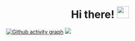 <h1 align="center">Hi there! 
<img src="https://github.com/blackcater/blackcater/raw/main/images/Hi.gif" height="32"/></h1>




<!--

- 🔭 I’m currently working on ...
- 🌱 I’m currently learning ...
- 👯 I’m looking to collaborate on ...
- 🤔 I’m looking for help with ...
- 💬 Ask me about ...
- 📫 How to reach me: ...
- 😄 Pronouns: ...
- ⚡ Fun fact: ...
-->
[![Github activity graph](https://activity-graph.herokuapp.com/graph?username=Magguro&theme=github)](https://github.com/ashutosh00710/github-readme-activity-graph)
![](https://komarev.com/ghpvc/?username=magguro)
